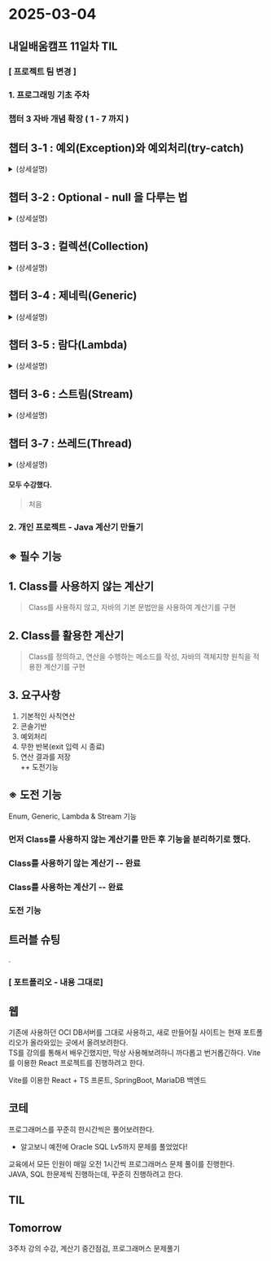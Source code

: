 # 2025-03-04
## 내일배움캠프 11일차 TIL

### [ 프로젝트 팀 변경 ]

### 1. 프로그래밍 기초 주차

### 챕터 3 자바 개념 확장 ( 1 - 7 까지 )

챕터 3-1  : 예외(Exception)와 예외처리(try-catch)
- 
<details>
<summary>
(상세설명) 
</summary>

</details>

챕터 3-2  : Optional - null 을 다루는 법
- 
<details>
<summary>
(상세설명) 
</summary>

</details>

챕터 3-3  : 컬렉션(Collection)
- 
<details>
<summary>
(상세설명)
</summary>

</details>

챕터 3-4  : 제네릭(Generic)
- 
<details>
<summary>
(상세설명)
</summary>

</details>

챕터 3-5  : 람다(Lambda)
- 
<details>
<summary>
(상세설명)
</summary>

</details>

챕터 3-6  : 스트림(Stream)
- 
<details>
<summary>
(상세설명)
</summary>

</details>

챕터 3-7  : 쓰레드(Thread)
- 
<details>
<summary>
(상세설명)
</summary>

</details>
  

#### 모두 수강했다.
> 처음 



### 2. 개인 프로젝트 - Java 계산기 만들기

## ※ 필수 기능

## 1. Class를 사용하지 않는 계산기
> Class를 사용하지 않고, 자바의 기본 문법만을 사용하여 계산기를 구현

## 2. Class를 활용한 계산기
> Class를 정의하고, 연산을 수행하는 메소드를 작성, 자바의 객체지향 원칙을 적용한 계산기를 구현


## 3. 요구사항
1. 기본적인 사칙연산
2. 콘솔기반
3. 예외처리
4. 무한 반복(exit 입력 시 종료)
5. 연산 결과를 저장  
++ 도전기능

## ※ 도전 기능
Enum, Generic, Lambda & Stream 기능


### 먼저 Class를 사용하지 않는 계산기를 만든 후 기능을 분리하기로 했다.

### Class를 사용하기 않는 계산기 -- 완료

### Class를 사용하는 계산기 -- 완료

### 도전 기능





## 트러블 슈팅
.


### [ 포트폴리오 - 내용 그대로]

## 웹
기존에 사용하던 OCI DB서버를 그대로 사용하고, 새로 만들어질 사이트는 현재 포트폴리오가 올라와있는 곳에서 올려보려한다.  
TS를 강의를 통해서 배우긴했지만, 막상 사용해보려하니 까다롭고 번거롭긴하다.  Vite를 이용한 React 프로젝트를 진행하려고 한다.

Vite를 이용한 React + TS 프론트, SpringBoot, MariaDB 백엔드

## 코테
프로그래머스를 꾸준히 한시간씩은 풀어보려한다.  
- 알고보니 예전에 Oracle SQL Lv5까지 문제를 풀었었다!  
 
교육에서 모든 인원이 매일 오전 1시간씩 프로그래머스 문제 풀이를 진행한다.  
JAVA, SQL 한문제씩 진행하는데, 꾸준히 진행하려고 한다.

## TIL


## Tomorrow

3주차 강의 수강, 계산기 중간점검, 프로그래머스 문제풀기